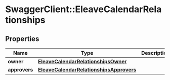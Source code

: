 # SwaggerClient::EleaveCalendarRelationships

## Properties
Name | Type | Description | Notes
------------ | ------------- | ------------- | -------------
**owner** | [**EleaveCalendarRelationshipsOwner**](EleaveCalendarRelationshipsOwner.md) |  | [optional] 
**approvers** | [**EleaveCalendarRelationshipsApprovers**](EleaveCalendarRelationshipsApprovers.md) |  | [optional] 


